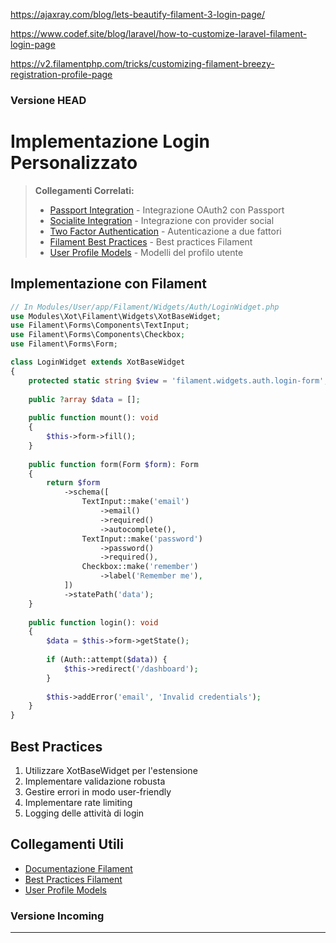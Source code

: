 https://ajaxray.com/blog/lets-beautify-filament-3-login-page/

https://www.codef.site/blog/laravel/how-to-customize-laravel-filament-login-page


https://v2.filamentphp.com/tricks/customizing-filament-breezy-registration-profile-page

### Versione HEAD

# Implementazione Login Personalizzato

> **Collegamenti Correlati:**
> - [Passport Integration](passport.md) - Integrazione OAuth2 con Passport
> - [Socialite Integration](socialite.txt) - Integrazione con provider social
> - [Two Factor Authentication](two_factor.txt) - Autenticazione a due fattori
> - [Filament Best Practices](FILAMENT_BEST_PRACTICES.md) - Best practices Filament
> - [User Profile Models](user_profile_models.md) - Modelli del profilo utente

## Implementazione con Filament

```php
// In Modules/User/app/Filament/Widgets/Auth/LoginWidget.php
use Modules\Xot\Filament\Widgets\XotBaseWidget;
use Filament\Forms\Components\TextInput;
use Filament\Forms\Components\Checkbox;
use Filament\Forms\Form;

class LoginWidget extends XotBaseWidget
{
    protected static string $view = 'filament.widgets.auth.login-form';
    
    public ?array $data = [];
    
    public function mount(): void
    {
        $this->form->fill();
    }
    
    public function form(Form $form): Form
    {
        return $form
            ->schema([
                TextInput::make('email')
                    ->email()
                    ->required()
                    ->autocomplete(),
                TextInput::make('password')
                    ->password()
                    ->required(),
                Checkbox::make('remember')
                    ->label('Remember me'),
            ])
            ->statePath('data');
    }
    
    public function login(): void
    {
        $data = $this->form->getState();
        
        if (Auth::attempt($data)) {
            $this->redirect('/dashboard');
        }
        
        $this->addError('email', 'Invalid credentials');
    }
}
```

## Best Practices

1. Utilizzare XotBaseWidget per l'estensione
2. Implementare validazione robusta
3. Gestire errori in modo user-friendly
4. Implementare rate limiting
5. Logging delle attività di login

## Collegamenti Utili

- [Documentazione Filament](https://filamentphp.com/docs)
- [Best Practices Filament](FILAMENT_BEST_PRACTICES.md)
- [User Profile Models](user_profile_models.md)


### Versione Incoming


---



